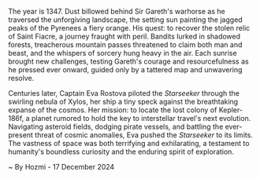 
The year is 1347.  Dust billowed behind Sir Gareth's warhorse as he traversed the unforgiving landscape, the setting sun painting the jagged peaks of the Pyrenees a fiery orange.  His quest: to recover the stolen relic of Saint Fiacre, a journey fraught with peril.  Bandits lurked in shadowed forests, treacherous mountain passes threatened to claim both man and beast, and the whispers of sorcery hung heavy in the air.  Each sunrise brought new challenges, testing Gareth's courage and resourcefulness as he pressed ever onward, guided only by a tattered map and unwavering resolve.

Centuries later, Captain Eva Rostova piloted the *Starseeker* through the swirling nebula of Xylos, her ship a tiny speck against the breathtaking expanse of the cosmos.  Her mission: to locate the lost colony of Kepler-186f, a planet rumored to hold the key to interstellar travel's next evolution.  Navigating asteroid fields, dodging pirate vessels, and battling the ever-present threat of cosmic anomalies, Eva pushed the *Starseeker* to its limits.  The vastness of space was both terrifying and exhilarating, a testament to humanity's boundless curiosity and the enduring spirit of exploration.

~ By Hozmi - 17 December 2024
